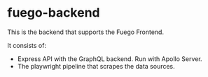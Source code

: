 # fuego-backend

This is the backend that supports the Fuego Frontend.

It consists of:

- Express API with the GraphQL backend. Run with Apollo Server.
- The playwright pipeline that scrapes the data sources.
